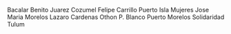 Bacalar
Benito Juarez
Cozumel
Felipe Carrillo Puerto
Isla Mujeres
Jose Maria Morelos
Lazaro Cardenas
Othon P. Blanco
Puerto Morelos
Solidaridad
Tulum